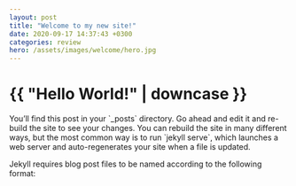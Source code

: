 ```yaml
---
layout: post
title: "Welcome to my new site!"
date: 2020-09-17 14:37:43 +0300
categories: review
hero: /assets/images/welcome/hero.jpg
---
```

<h1>{{ "Hello World!" | downcase }}</h1>
You’ll find this post in your `_posts` directory. Go ahead and edit it and re-build the site to see your changes. You can rebuild the site in many different ways, but the most common way is to run `jekyll serve`, which launches a web server and auto-regenerates your site when a file is updated.

Jekyll requires blog post files to be named according to the following format: